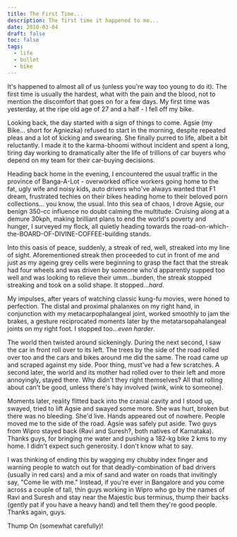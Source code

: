 ```yaml
---
title: The First Time...
description: The first time it happened to me...
date: 2010-03-04
draft: false
toc: false
tags:
  - life
  - bullet
  - bike
---
```


It's happened to almost all of us (unless you're way too young to do it). The first time is usually the hardest, what with the pain and the blood, not to mention the discomfort that goes on for a few days. My first time was yesterday, at the ripe old age of 27 and a half - I fell off my bike.

Looking back, the day started with a sign of things to come. Agsie (my Bike... short for Agniezka) refused to start in the morning, despite repeated pleas and a lot of kicking and swearing. She finally purred to life, albeit a bit reluctantly. I made it to the karma-bhoomi without incident and spent a long, tiring day working to dramatically alter the life of trillions of car buyers who depend on my team for their car-buying decisions.

Heading back home in the evening, I encountered the usual traffic in the province of Banga-A-Lot - overworked office workers going home to the fat, ugly wife and noisy kids, auto drivers who've always wanted that F1 dream, frustrated techies on their bikes heading home to their beloved porn collections... you know, the usual. Into this sea of chaos, I drove Agsie, our benign 350-cc influence no doubt calming the multitude. Cruising along at a demure 30kph, making brilliant plans to end the world's poverty and hunger, I surveyed my flock, all quietly heading towards the road-on-which-the-BOARD-OF-DIVINE-COFFEE-building stands.

Into this oasis of peace, suddenly, a streak of red, well, streaked into my line of sight. Aforementioned streak then proceeded to cut in front of me and just as my ageing grey cells were beginning to grasp the fact that the streak had four wheels and was driven by someone who'd apparently supped too well and was looking to relieve their umm...burden, the streak stopped streaking and took on a solid shape. It stopped..._hard_.

My impulses, after years of watching classic kung-fu movies, were honed to perfection. The distal and proximal phalanxes on my right hand, in conjunction with my metacarpophalangeal joint, worked smoothly to jam the brakes, a gesture reciprocated moments later by the metatarsopahalangeal joints on my right foot. I stopped too..._even harder_.

The world then twisted around sickeningly. During the next second, I saw the car in front roll over to its left. The trees by the side of the road rolled over too and the cars and bikes around me did the same. The road came up and scraped against my side. Poor thing, must've had a few scratches. A second later, the world and its mother had rolled over to their left and more annoyingly, stayed there. Why didn't they right themselves? All that rolling about can't be good, unless there's hay involved (wink, wink to someone).

Moments later, reality flitted back into the cranial cavity and I stood up, swayed, tried to lift Agsie and swayed some more. She was hurt, broken but there was no bleeding. She'd live. Hands appeared out of nowhere. People moved me to the side of the road. Agsie was safely put aside. Two guys from Wipro stayed back (Ravi and Suresh?, both natives of Karnataka). Thanks guys, for bringing me water and pushing a 182-kg bike 2 kms to my home. I didn't expect such generosity. I don't know what to say.

I was thinking of ending this by wagging my chubby index finger and warning people to watch out for that deadly-combination of bad drivers (usually in red cars) and a mix of sand and water on roads that invitingly say, "Come lie with me." Instead, if you're ever in Bangalore and you come across a couple of tall, thin guys working in Wipro who go by the names of Ravi and Suresh and stay near the Majestic bus terminus, thump their backs (gently pat if you have a heavy hand) and tell them they're good people. Thanks again, guys.

Thump On (somewhat carefully)!